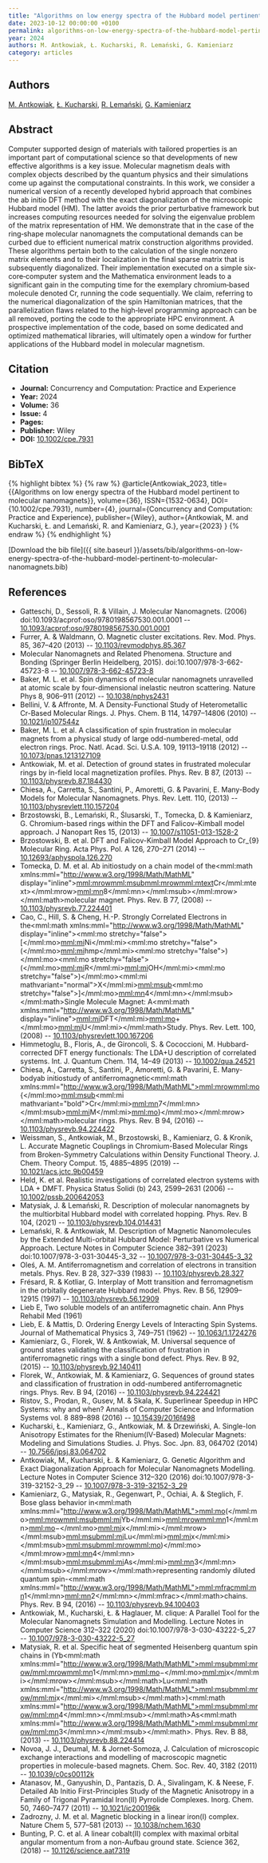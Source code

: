 ```yaml
---
title: "Algorithms on low energy spectra of the Hubbard model pertinent to molecular nanomagnets"
date: 2023-10-12 00:00:00 +0100
permalink: algorithms-on-low-energy-spectra-of-the-hubbard-model-pertinent-to-molecular-nanomagnets
year: 2024
authors: M. Antkowiak, Ł. Kucharski, R. Lemański, G. Kamieniarz
category: articles
---
```

 
## Authors
[M. Antkowiak](authors/m-antkowiak), [Ł. Kucharski](authors/l-kucharski), [R. Lemański](authors/r-lemanski), [G. Kamieniarz](authors/g-kamieniarz)
 
## Abstract
Computer supported design of materials with tailored properties is an important part of computational science so that developments of new effective algorithms is a key issue. Molecular magnetism deals with complex objects described by the quantum physics and their simulations come up against the computational constraints. In this work, we consider a numerical version of a recently developed hybrid approach that combines the ab initio DFT method with the exact diagonalization of the microscopic Hubbard model (HM). The latter avoids the prior perturbative framework but increases computing resources needed for solving the eigenvalue problem of the matrix representation of HM. We demonstrate that in the case of the ring‐shape molecular nanomagnets the computational demands can be curbed due to efficient numerical matrix construction algorithms provided. These algorithms pertain both to the calculation of the single nonzero matrix elements and to their localization in the final sparse matrix that is subsequently diagonalized. Their implementation executed on a simple six‐core‐computer system and the Mathematica environment leads to a significant gain in the computing time for the exemplary chromium‐based molecule denoted Cr, running the code sequentially. We claim, referring to the numerical diagonalization of the spin Hamiltonian matrices, that the parallelization flaws related to the high‐level programming approach can be all removed, porting the code to the appropriate HPC environment. A prospective implementation of the code, based on some dedicated and optimized mathematical libraries, will ultimately open a window for further applications of the Hubbard model in molecular magnetism.
 
## Citation
- **Journal:** Concurrency and Computation: Practice and Experience
- **Year:** 2024
- **Volume:** 36
- **Issue:** 4
- **Pages:** 
- **Publisher:** Wiley
- **DOI:** [10.1002/cpe.7931](https://doi.org/10.1002/cpe.7931)
 
## BibTeX
{% highlight bibtex %}
{% raw %}
@article{Antkowiak_2023,
  title={{Algorithms on low energy spectra of the Hubbard model pertinent to molecular nanomagnets}},
  volume={36},
  ISSN={1532-0634},
  DOI={10.1002/cpe.7931},
  number={4},
  journal={Concurrency and Computation: Practice and Experience},
  publisher={Wiley},
  author={Antkowiak, M. and Kucharski, Ł. and Lemański, R. and Kamieniarz, G.},
  year={2023}
}
{% endraw %}
{% endhighlight %}
 
[Download the bib file]({{ site.baseurl }}/assets/bib/algorithms-on-low-energy-spectra-of-the-hubbard-model-pertinent-to-molecular-nanomagnets.bib)
 
## References
- Gatteschi, D., Sessoli, R. & Villain, J. Molecular Nanomagnets. (2006) doi:10.1093/acprof:oso/9780198567530.001.0001 -- [10.1093/acprof:oso/9780198567530.001.0001](https://doi.org/10.1093/acprof:oso/9780198567530.001.0001)
- Furrer, A. & Waldmann, O. Magnetic cluster excitations. Rev. Mod. Phys. 85, 367–420 (2013) -- [10.1103/revmodphys.85.367](https://doi.org/10.1103/revmodphys.85.367)
- Molecular Nanomagnets and Related Phenomena. Structure and Bonding (Springer Berlin Heidelberg, 2015). doi:10.1007/978-3-662-45723-8 -- [10.1007/978-3-662-45723-8](https://doi.org/10.1007/978-3-662-45723-8)
- Baker, M. L. et al. Spin dynamics of molecular nanomagnets unravelled at atomic scale by four-dimensional inelastic neutron scattering. Nature Phys 8, 906–911 (2012) -- [10.1038/nphys2431](https://doi.org/10.1038/nphys2431)
- Bellini, V. & Affronte, M. A Density-Functional Study of Heterometallic Cr-Based Molecular Rings. J. Phys. Chem. B 114, 14797–14806 (2010) -- [10.1021/jp107544z](https://doi.org/10.1021/jp107544z)
- Baker, M. L. et al. A classification of spin frustration in molecular magnets from a physical study of large odd-numbered-metal, odd electron rings. Proc. Natl. Acad. Sci. U.S.A. 109, 19113–19118 (2012) -- [10.1073/pnas.1213127109](https://doi.org/10.1073/pnas.1213127109)
- Antkowiak, M. et al. Detection of ground states in frustrated molecular rings by in-field local magnetization profiles. Phys. Rev. B 87, (2013) -- [10.1103/physrevb.87.184430](https://doi.org/10.1103/physrevb.87.184430)
- Chiesa, A., Carretta, S., Santini, P., Amoretti, G. & Pavarini, E. Many-Body Models for Molecular Nanomagnets. Phys. Rev. Lett. 110, (2013) -- [10.1103/physrevlett.110.157204](https://doi.org/10.1103/physrevlett.110.157204)
- Brzostowski, B., Lemański, R., Ślusarski, T., Tomecka, D. & Kamieniarz, G. Chromium-based rings within the DFT and Falicov–Kimball model approach. J Nanopart Res 15, (2013) -- [10.1007/s11051-013-1528-2](https://doi.org/10.1007/s11051-013-1528-2)
- Brzostowski, B. et al. DFT and Falicov-Kimball Model Approach to Cr_{9} Molecular Ring. Acta Phys. Pol. A 126, 270–271 (2014) -- [10.12693/aphyspola.126.270](https://doi.org/10.12693/aphyspola.126.270)
- Tomecka, D. M. et al. Ab initiostudy on a chain model of the<mml:math xmlns:mml="http://www.w3.org/1998/Math/MathML" display="inline"><mml:mrow><mml:msub><mml:mrow><mml:mtext>Cr</mml:mtext></mml:mrow><mml:mn>8</mml:mn></mml:msub></mml:mrow></mml:math>molecular magnet. Phys. Rev. B 77, (2008) -- [10.1103/physrevb.77.224401](https://doi.org/10.1103/physrevb.77.224401)
- Cao, C., Hill, S. & Cheng, H.-P. Strongly Correlated Electrons in the<mml:math xmlns:mml="http://www.w3.org/1998/Math/MathML" display="inline"><mml:mo stretchy="false">[</mml:mo><mml:mi>Ni</mml:mi><mml:mo stretchy="false">(</mml:mo><mml:mi>hmp</mml:mi><mml:mo stretchy="false">)</mml:mo><mml:mo stretchy="false">(</mml:mo><mml:mi>R</mml:mi><mml:mi>OH</mml:mi><mml:mo stretchy="false">)</mml:mo><mml:mi mathvariant="normal">X</mml:mi><mml:msub><mml:mo stretchy="false">]</mml:mo><mml:mn>4</mml:mn></mml:msub></mml:math>Single Molecule Magnet: A<mml:math xmlns:mml="http://www.w3.org/1998/Math/MathML" display="inline"><mml:mi>DFT</mml:mi><mml:mo>+</mml:mo><mml:mi>U</mml:mi></mml:math>Study. Phys. Rev. Lett. 100, (2008) -- [10.1103/physrevlett.100.167206](https://doi.org/10.1103/physrevlett.100.167206)
- Himmetoglu, B., Floris, A., de Gironcoli, S. & Cococcioni, M. Hubbard-corrected DFT energy functionals: The LDA+U description of correlated systems. Int. J. Quantum Chem. 114, 14–49 (2013) -- [10.1002/qua.24521](https://doi.org/10.1002/qua.24521)
- Chiesa, A., Carretta, S., Santini, P., Amoretti, G. & Pavarini, E. Many-bodyab initiostudy of antiferromagnetic<mml:math xmlns:mml="http://www.w3.org/1998/Math/MathML"><mml:mrow><mml:mo>{</mml:mo><mml:msub><mml:mi mathvariant="bold">Cr</mml:mi><mml:mn>7</mml:mn></mml:msub><mml:mi>M</mml:mi><mml:mo>}</mml:mo></mml:mrow></mml:math>molecular rings. Phys. Rev. B 94, (2016) -- [10.1103/physrevb.94.224422](https://doi.org/10.1103/physrevb.94.224422)
- Weissman, S., Antkowiak, M., Brzostowski, B., Kamieniarz, G. & Kronik, L. Accurate Magnetic Couplings in Chromium-Based Molecular Rings from Broken-Symmetry Calculations within Density Functional Theory. J. Chem. Theory Comput. 15, 4885–4895 (2019) -- [10.1021/acs.jctc.9b00459](https://doi.org/10.1021/acs.jctc.9b00459)
- Held, K. et al. Realistic investigations of correlated electron systems with LDA + DMFT. Physica Status Solidi (b) 243, 2599–2631 (2006) -- [10.1002/pssb.200642053](https://doi.org/10.1002/pssb.200642053)
- Matysiak, J. & Lemański, R. Description of molecular nanomagnets by the multiorbital Hubbard model with correlated hopping. Phys. Rev. B 104, (2021) -- [10.1103/physrevb.104.014431](https://doi.org/10.1103/physrevb.104.014431)
- Lemański, R. & Antkowiak, M. Description of Magnetic Nanomolecules by the Extended Multi-orbital Hubbard Model: Perturbative vs Numerical Approach. Lecture Notes in Computer Science 382–391 (2023) doi:10.1007/978-3-031-30445-3_32 -- [10.1007/978-3-031-30445-3_32](https://doi.org/10.1007/978-3-031-30445-3_32)
- Oleś, A. M. Antiferromagnetism and correlation of electrons in transition metals. Phys. Rev. B 28, 327–339 (1983) -- [10.1103/physrevb.28.327](https://doi.org/10.1103/physrevb.28.327)
- Frésard, R. & Kotliar, G. Interplay of Mott transition and ferromagnetism in the orbitally degenerate Hubbard model. Phys. Rev. B 56, 12909–12915 (1997) -- [10.1103/physrevb.56.12909](https://doi.org/10.1103/physrevb.56.12909)
- Lieb E, Two soluble models of an antiferromagnetic chain. Ann Phys Rehabil Med (1961)
- Lieb, E. & Mattis, D. Ordering Energy Levels of Interacting Spin Systems. Journal of Mathematical Physics 3, 749–751 (1962) -- [10.1063/1.1724276](https://doi.org/10.1063/1.1724276)
- Kamieniarz, G., Florek, W. & Antkowiak, M. Universal sequence of ground states validating the classification of frustration in antiferromagnetic rings with a single bond defect. Phys. Rev. B 92, (2015) -- [10.1103/physrevb.92.140411](https://doi.org/10.1103/physrevb.92.140411)
- Florek, W., Antkowiak, M. & Kamieniarz, G. Sequences of ground states and classification of frustration in odd-numbered antiferromagnetic rings. Phys. Rev. B 94, (2016) -- [10.1103/physrevb.94.224421](https://doi.org/10.1103/physrevb.94.224421)
- Ristov, S., Prodan, R., Gusev, M. & Skala, K. Superlinear Speedup in HPC Systems: why and when? Annals of Computer Science and Information Systems vol. 8 889–898 (2016) -- [10.15439/2016f498](https://doi.org/10.15439/2016f498)
- Kucharski, Ł., Kamieniarz, G., Antkowiak, M. & Drzewiński, A. Single-Ion Anisotropy Estimates for the Rhenium(IV-Based) Molecular Magnets: Modeling and Simulations Studies. J. Phys. Soc. Jpn. 83, 064702 (2014) -- [10.7566/jpsj.83.064702](https://doi.org/10.7566/jpsj.83.064702)
- Antkowiak, M., Kucharski, Ł. & Kamieniarz, G. Genetic Algorithm and Exact Diagonalization Approach for Molecular Nanomagnets Modelling. Lecture Notes in Computer Science 312–320 (2016) doi:10.1007/978-3-319-32152-3_29 -- [10.1007/978-3-319-32152-3_29](https://doi.org/10.1007/978-3-319-32152-3_29)
- Kamieniarz, G., Matysiak, R., Gegenwart, P., Ochiai, A. & Steglich, F. Bose glass behavior in<mml:math xmlns:mml="http://www.w3.org/1998/Math/MathML"><mml:mo>(</mml:mo><mml:mrow><mml:msub><mml:mi>Yb</mml:mi><mml:mrow><mml:mn>1</mml:mn><mml:mo>−</mml:mo><mml:mi>x</mml:mi></mml:mrow></mml:msub><mml:msub><mml:mi>Lu</mml:mi><mml:mi>x</mml:mi></mml:msub><mml:msub><mml:mrow><mml:mo>)</mml:mo></mml:mrow><mml:mn>4</mml:mn></mml:msub><mml:msub><mml:mi>As</mml:mi><mml:mn>3</mml:mn></mml:msub></mml:mrow></mml:math>representing randomly diluted quantum spin-<mml:math xmlns:mml="http://www.w3.org/1998/Math/MathML"><mml:mfrac><mml:mn>1</mml:mn><mml:mn>2</mml:mn></mml:mfrac></mml:math>chains. Phys. Rev. B 94, (2016) -- [10.1103/physrevb.94.100403](https://doi.org/10.1103/physrevb.94.100403)
- Antkowiak, M., Kucharski, Ł. & Haglauer, M. clique: A Parallel Tool for the Molecular Nanomagnets Simulation and Modelling. Lecture Notes in Computer Science 312–322 (2020) doi:10.1007/978-3-030-43222-5_27 -- [10.1007/978-3-030-43222-5_27](https://doi.org/10.1007/978-3-030-43222-5_27)
- Matysiak, R. et al. Specific heat of segmented Heisenberg quantum spin chains in (Yb<mml:math xmlns:mml="http://www.w3.org/1998/Math/MathML"><mml:msub><mml:mrow/><mml:mrow><mml:mn>1</mml:mn><mml:mo>−</mml:mo><mml:mi>x</mml:mi></mml:mrow></mml:msub></mml:math>Lu<mml:math xmlns:mml="http://www.w3.org/1998/Math/MathML"><mml:msub><mml:mrow/><mml:mi>x</mml:mi></mml:msub></mml:math>)<mml:math xmlns:mml="http://www.w3.org/1998/Math/MathML"><mml:msub><mml:mrow/><mml:mn>4</mml:mn></mml:msub></mml:math>As<mml:math xmlns:mml="http://www.w3.org/1998/Math/MathML"><mml:msub><mml:mrow/><mml:mn>3</mml:mn></mml:msub></mml:math>. Phys. Rev. B 88, (2013) -- [10.1103/physrevb.88.224414](https://doi.org/10.1103/physrevb.88.224414)
- Novoa, J. J., Deumal, M. & Jornet-Somoza, J. Calculation of microscopic exchange interactions and modelling of macroscopic magnetic properties in molecule-based magnets. Chem. Soc. Rev. 40, 3182 (2011) -- [10.1039/c0cs00112k](https://doi.org/10.1039/c0cs00112k)
- Atanasov, M., Ganyushin, D., Pantazis, D. A., Sivalingam, K. & Neese, F. Detailed Ab Initio First-Principles Study of the Magnetic Anisotropy in a Family of Trigonal Pyramidal Iron(II) Pyrrolide Complexes. Inorg. Chem. 50, 7460–7477 (2011) -- [10.1021/ic200196k](https://doi.org/10.1021/ic200196k)
- Zadrozny, J. M. et al. Magnetic blocking in a linear iron(I) complex. Nature Chem 5, 577–581 (2013) -- [10.1038/nchem.1630](https://doi.org/10.1038/nchem.1630)
- Bunting, P. C. et al. A linear cobalt(II) complex with maximal orbital angular momentum from a non-Aufbau ground state. Science 362, (2018) -- [10.1126/science.aat7319](https://doi.org/10.1126/science.aat7319)

